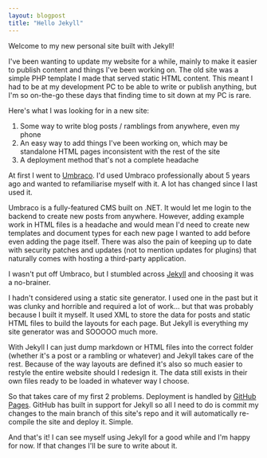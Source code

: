 ```yaml
---
layout: blogpost
title: "Hello Jekyll"
---
```


Welcome to my new personal site built with Jekyll!

I've been wanting to update my website for a while, mainly to make it easier to publish content and things I've been working on. The old site was a simple PHP template I made that served static HTML content. This meant I had to be at my development PC to be able to write or publish anything, but I'm so on-the-go these days that finding time to sit down at my PC is rare. 

Here's what I was looking for in a new site:
1. Some way to write blog posts / ramblings from anywhere, even my phone
2. An easy way to add things I've been working on, which may be standalone HTML pages inconsistent with the rest of the site
3. A deployment method that's not a complete headache

At first I went to <a href="https://umbraco.com/" target="_blank" rel="noopener">Umbraco</a>. I'd used Umbraco professionally about 5 years ago and wanted to refamiliarise myself with it. A lot has changed since I last used it. 

Umbraco is a fully-featured CMS built on .NET. It would let me login to the backend to create new posts from anywhere. However, adding example work in HTML files is a headache and would mean I'd need to create new templates and document types for each new page I wanted to add before even adding the page itself. There was also the pain of keeping up to date with security patches and updates (not to mention updates for plugins) that naturally comes with hosting a third-party application. 

I wasn't put off Umbraco, but I stumbled across <a href="https://jekyllrb.com/" target="_blank" rel="noopener">Jekyll</a> and choosing it was a no-brainer.

I hadn't considered using a static site generator. I used one in the past but it was clunky and horrible and required a lot of work&hellip; but that was probably because I built it myself. It used XML to store the data for posts and static HTML files to build the layouts for each page. But Jekyll is everything my site generator was and SOOOOO much more.

With Jekyll I can just dump markdown or HTML files into the correct folder (whether it's a post or a rambling or whatever) and Jekyll takes care of the rest. Because of the way layouts are defined it's also so much easier to restyle the entire website should I redesign it. The data still exists in their own files ready to be loaded in whatever way I choose.

So that takes care of my first 2 problems. Deployment is handled by <a href="https://pages.github.com/" target="_blank" rel="noopener">GitHub Pages</a>. GitHub has built in support for Jekyll so all I need to do is commit my changes to the main branch of this site's repo and it will automatically re-compile the site and deploy it. Simple.

And that's it! I can see myself using Jekyll for a good while and I'm happy for now. If that changes I'll be sure to write about it. 
